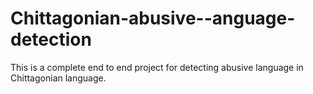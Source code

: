 # Chittagonian-abusive--anguage-detection
This is a complete end to end project for detecting abusive language in Chittagonian language.
